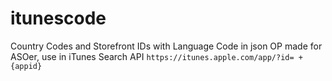 # itunescode
Country Codes and Storefront IDs with Language Code in json
OP made for ASOer, use in iTunes Search API
```https://itunes.apple.com/app/?id= + {appid}```
